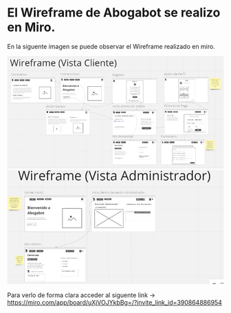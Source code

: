 # El Wireframe de Abogabot se realizo en Miro.

En la siguente imagen se puede observar el Wireframe realizado en miro.

![](/imagenes/01.jpeg)
![](/imagenes/02.jpeg)

Para verlo de forma clara acceder al siguente link -> https://miro.com/app/board/uXjVOJYkbBg=/?invite_link_id=390864886954